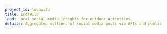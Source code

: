 ```yaml
---
project_id: locawild
title: LocaWild
lead: Local social media insights for outdoor activities
details: Aggregated millions of social media posts via APIs and public data, then designed algorithms to sort, categorize, and filter the content for the application. Designed and implemented redux state tree in React Native app, and connected it to a Rails API via oAuth and a custom token authentication strategy.
---
```


